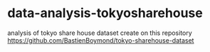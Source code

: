 # data-analysis-tokyosharehouse
analysis of tokyo share house dataset create on this repository https://github.com/BastienBoymond/tokyo-sharehouse-dataset
